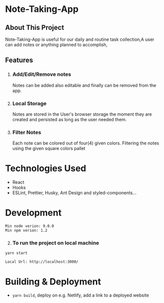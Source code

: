 # Note-Taking-App

## About This Project

Note-Taking-App is useful for our daily and routine task collection,A user can add notes or anything planned to accomplish,

## Features

1.  ### Add/Edit/Remove notes

    Notes can be added also editable and finally can be removed from the app.

2.  ### Local Storage

    Notes are stored in the User's browser storage the moment they are created and persisted as long as the user needed them.

3.  ### Filter Notes
    Each note can be colored out of four(4) given colors.
    Filtering the notes using the given square colors pallet

# Technologies Used

- React
- Hooks
- ESLint, Prettier, Husky, Ant Design and styled-components...

# Development

```
Min node verion: 9.0.0
Min npm verion: 1.2
```

2.  ### To run the project on local machine

```
yarn start

```

```
Local Url: http://localhost:3000/
```

# Building & Deployment

- `yarn build`, deploy on e.g. Netlify, add a link to a deployed website
